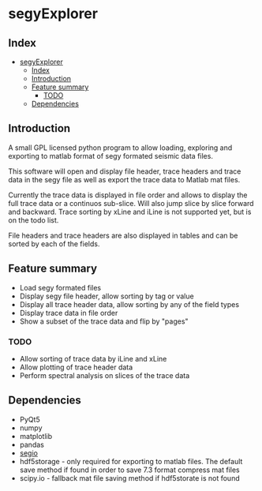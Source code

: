 # segyExplorer

## Index

- [segyExplorer](#segyexplorer)
  - [Index](#index)
  - [Introduction](#introduction)
  - [Feature summary](#feature-summary)
    - [TODO](#todo)
  - [Dependencies](#dependencies)

## Introduction

A small GPL licensed python program to allow loading, exploring and exporting to matlab format of segy formated seismic data files.

This software will open and display file header, trace headers and trace data in the segy file as well as export the trace data to Matlab mat files.

Currently the trace data is displayed in file order and allows to display the full trace data or a continuos sub-slice. Will also jump slice by slice forward and backward. Trace sorting by xLine and iLine is not supported yet, but is on the todo list.

File headers and trace headers are also displayed in tables and can be sorted by each of the fields.

## Feature summary

* Load segy formated files
* Display segy file header, allow sorting by tag or value
* Display all trace header data, allow sorting by any of the field types
* Display trace data in file order
* Show a subset of the trace data and flip by "pages"

### TODO

* Allow sorting of trace data by iLine and xLine
* Allow plotting of trace header data
* Perform spectral analysis on slices of the trace data

## Dependencies

* PyQt5
* numpy
* matplotlib
* pandas
* [segio](https://github.com/equinor/segyio)
* hdf5storage - only required for exporting to matlab files. The default save method if found in order to save 7.3 format compress mat files
* scipy.io - fallback mat file saving method if hdf5storate is not found
